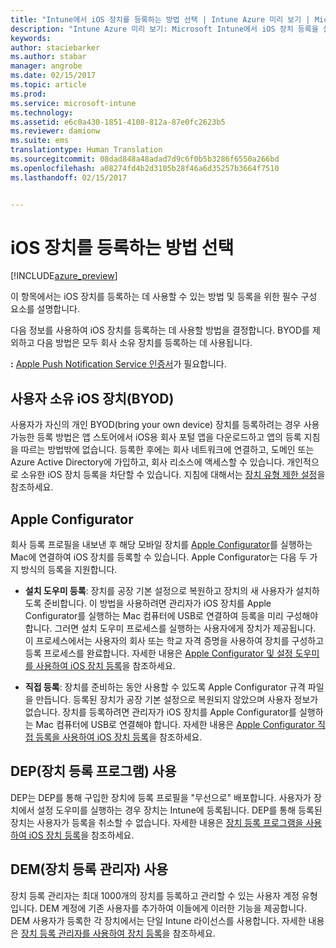 ```yaml
---
title: "Intune에서 iOS 장치를 등록하는 방법 선택 | Intune Azure 미리 보기 | Microsoft 문서"
description: "Intune Azure 미리 보기: Microsoft Intune에서 iOS 장치 등록을 설정하는 방법을 알아봅니다."
keywords: 
author: staciebarker
ms.author: stabar
manager: angrobe
ms.date: 02/15/2017
ms.topic: article
ms.prod: 
ms.service: microsoft-intune
ms.technology: 
ms.assetid: e6c0a430-1851-4108-812a-87e0fc2623b5
ms.reviewer: damionw
ms.suite: ems
translationtype: Human Translation
ms.sourcegitcommit: 08dad848a48adad7d9c6f0b5b3286f6550a266bd
ms.openlocfilehash: a08274fd4b2d3105b28f46a6d35257b3664f7510
ms.lasthandoff: 02/15/2017


---
```


# <a name="choose-how-to-enroll-ios-devices"></a>iOS 장치를 등록하는 방법 선택

[!INCLUDE[azure_preview](../includes/azure_preview.md)]

이 항목에서는 iOS 장치를 등록하는 데 사용할 수 있는 방법 및 등록을 위한 필수 구성 요소를 설명합니다.

다음 정보를 사용하여 iOS 장치를 등록하는 데 사용할 방법을 결정합니다. BYOD를 제외하고 다음 방법은 모두 회사 소유 장치를 등록하는 데 사용됩니다.

**:** [Apple Push Notification Service 인증서](get-an-apple-mdm-push-certificate.md)가 필요합니다.

## <a name="user-owned-ios-devices-byod"></a>사용자 소유 iOS 장치(BYOD)

사용자가 자신의 개인 BYOD(bring your own device) 장치를 등록하려는 경우 사용 가능한 등록 방법은 앱 스토어에서 iOS용 회사 포털 앱을 다운로드하고 앱의 등록 지침을 따르는 방법밖에 없습니다. 등록한 후에는 회사 네트워크에 연결하고, 도메인 또는 Azure Active Directory에 가입하고, 회사 리소스에 액세스할 수 있습니다. 개인적으로 소유한 iOS 장치 등록을 차단할 수 있습니다. 지침에 대해서는 [장치 유형 제한 설정](https://docs.microsoft.com/intune-azure/enroll-devices/set-enrollment-restrictions#set-device-type-restrictions)을 참조하세요.

## <a name="apple-configurator"></a>Apple Configurator

회사 등록 프로필을 내보낸 후 해당 모바일 장치를 [Apple Configurator](http://go.microsoft.com/fwlink/?LinkId=518017)를 실행하는 Mac에 연결하여 iOS 장치를 등록할 수 있습니다. Apple Configurator는 다음 두 가지 방식의 등록을 지원합니다.

- **설치 도우미 등록**: 장치를 공장 기본 설정으로 복원하고 장치의 새 사용자가 설치하도록 준비합니다. 이 방법을 사용하려면 관리자가 iOS 장치를 Apple Configurator를 실행하는 Mac 컴퓨터에 USB로 연결하여 등록을 미리 구성해야 합니다. 그러면 설치 도우미 프로세스를 실행하는 사용자에게 장치가 제공됩니다. 이 프로세스에서는 사용자의 회사 또는 학교 자격 증명을 사용하여 장치를 구성하고 등록 프로세스를 완료합니다. 자세한 내용은 [Apple Configurator 및 설정 도우미를 사용하여 iOS 장치 등록](enroll-ios-devices-with-apple-configurator-and-setup-assistant.md)을 참조하세요.

- **직접 등록**: 장치를 준비하는 동안 사용할 수 있도록 Apple Configurator 규격 파일을 만듭니다. 등록된 장치가 공장 기본 설정으로 복원되지 않았으며 사용자 정보가 없습니다. 장치를 등록하려면 관리자가 iOS 장치를 Apple Configurator를 실행하는 Mac 컴퓨터에 USB로 연결해야 합니다. 자세한 내용은 [Apple Configurator 직접 등록을 사용하여 iOS 장치 등록](enroll-ios-devices-with-apple-configurator-and-direct-enrollment.md)을 참조하세요.

## <a name="use-the-device-enrollment-program-dep"></a>DEP(장치 등록 프로그램) 사용

DEP는 DEP를 통해 구입한 장치에 등록 프로필을 "무선으로" 배포합니다. 사용자가 장치에서 설정 도우미를 실행하는 경우 장치는 Intune에 등록됩니다. DEP를 통해 등록된 장치는 사용자가 등록을 취소할 수 없습니다. 자세한 내용은 [장치 등록 프로그램을 사용하여 iOS 장치 등록](enroll-ios-devices-using-device-enrollment-program.md)을 참조하세요.

## <a name="use-the-device-enrollment-manager-dem"></a>DEM(장치 등록 관리자) 사용
장치 등록 관리자는 최대 1000개의 장치를 등록하고 관리할 수 있는 사용자 계정 유형입니다. DEM 계정에 기존 사용자를 추가하여 이들에게 이러한 기능을 제공합니다. DEM 사용자가 등록한 각 장치에서는 단일 Intune 라이선스를 사용합니다. 자세한 내용은 [장치 등록 관리자를 사용하여 장치 등록](enroll-devices-using-device-enrollment-manager.md)을 참조하세요.

